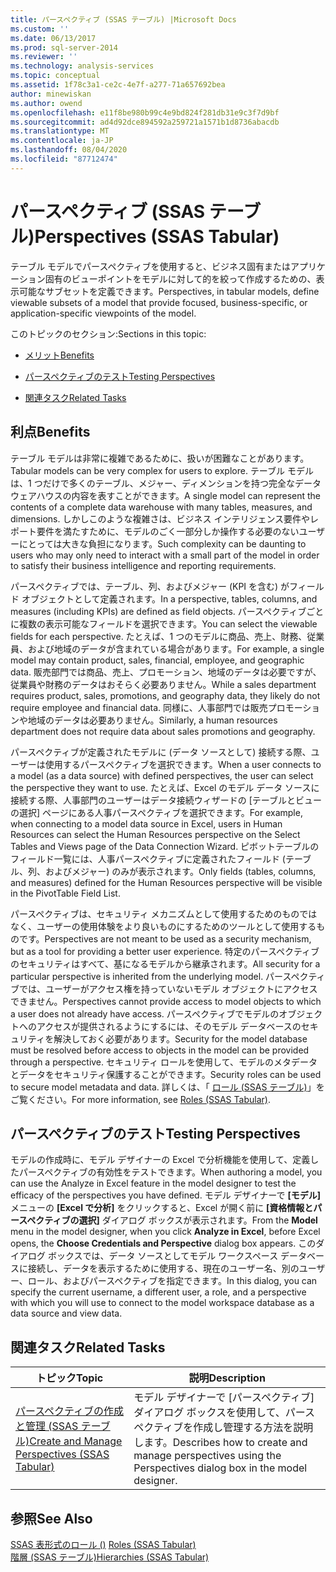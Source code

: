 ```yaml
---
title: パースペクティブ (SSAS テーブル) |Microsoft Docs
ms.custom: ''
ms.date: 06/13/2017
ms.prod: sql-server-2014
ms.reviewer: ''
ms.technology: analysis-services
ms.topic: conceptual
ms.assetid: 1f78c3a1-ce2c-4e7f-a277-71a657692bea
author: minewiskan
ms.author: owend
ms.openlocfilehash: e11f8be980b99c4e9bd824f281db31e9c3f7d9bf
ms.sourcegitcommit: ad4d92dce894592a259721a1571b1d8736abacdb
ms.translationtype: MT
ms.contentlocale: ja-JP
ms.lasthandoff: 08/04/2020
ms.locfileid: "87712474"
---
```

# <a name="perspectives-ssas-tabular"></a><span data-ttu-id="dad71-102">パースペクティブ (SSAS テーブル)</span><span class="sxs-lookup"><span data-stu-id="dad71-102">Perspectives (SSAS Tabular)</span></span>
  <span data-ttu-id="dad71-103">テーブル モデルでパースペクティブを使用すると、ビジネス固有またはアプリケーション固有のビューポイントをモデルに対して的を絞って作成するための、表示可能なサブセットを定義できます。</span><span class="sxs-lookup"><span data-stu-id="dad71-103">Perspectives, in tabular models, define viewable subsets of a model that provide focused, business-specific, or application-specific viewpoints of the model.</span></span>  
  
 <span data-ttu-id="dad71-104">このトピックのセクション:</span><span class="sxs-lookup"><span data-stu-id="dad71-104">Sections in this topic:</span></span>  
  
-   [<span data-ttu-id="dad71-105">メリット</span><span class="sxs-lookup"><span data-stu-id="dad71-105">Benefits</span></span>](#bkmk_understanding)  
  
-   [<span data-ttu-id="dad71-106">パースペクティブのテスト</span><span class="sxs-lookup"><span data-stu-id="dad71-106">Testing Perspectives</span></span>](#bkmk_testpersp)  
  
-   [<span data-ttu-id="dad71-107">関連タスク</span><span class="sxs-lookup"><span data-stu-id="dad71-107">Related Tasks</span></span>](#bkmk_related_tasks)  
  
##  <a name="benefits"></a><a name="bkmk_understanding"></a> <span data-ttu-id="dad71-108">利点</span><span class="sxs-lookup"><span data-stu-id="dad71-108">Benefits</span></span>  
 <span data-ttu-id="dad71-109">テーブル モデルは非常に複雑であるために、扱いが困難なことがあります。</span><span class="sxs-lookup"><span data-stu-id="dad71-109">Tabular models can be very complex for users to explore.</span></span> <span data-ttu-id="dad71-110">テーブル モデルは、1 つだけで多くのテーブル、メジャー、ディメンションを持つ完全なデータ ウェアハウスの内容を表すことができます。</span><span class="sxs-lookup"><span data-stu-id="dad71-110">A single model can represent the contents of a complete data warehouse with many tables, measures, and dimensions.</span></span> <span data-ttu-id="dad71-111">しかしこのような複雑さは、ビジネス インテリジェンス要件やレポート要件を満たすために、モデルのごく一部分しか操作する必要のないユーザーにとっては大きな負担になります。</span><span class="sxs-lookup"><span data-stu-id="dad71-111">Such complexity can be daunting to users who may only need to interact with a small part of the model in order to satisfy their business intelligence and reporting requirements.</span></span>  
  
 <span data-ttu-id="dad71-112">パースペクティブでは、テーブル、列、およびメジャー (KPI を含む) がフィールド オブジェクトとして定義されます。</span><span class="sxs-lookup"><span data-stu-id="dad71-112">In a perspective, tables, columns, and measures (including KPIs) are defined as field objects.</span></span> <span data-ttu-id="dad71-113">パースペクティブごとに複数の表示可能なフィールドを選択できます。</span><span class="sxs-lookup"><span data-stu-id="dad71-113">You can select the viewable fields for each perspective.</span></span> <span data-ttu-id="dad71-114">たとえば、1 つのモデルに商品、売上、財務、従業員、および地域のデータが含まれている場合があります。</span><span class="sxs-lookup"><span data-stu-id="dad71-114">For example, a single model may contain product, sales, financial, employee, and geographic data.</span></span> <span data-ttu-id="dad71-115">販売部門では商品、売上、プロモーション、地域のデータは必要ですが、従業員や財務のデータはおそらく必要ありません。</span><span class="sxs-lookup"><span data-stu-id="dad71-115">While a sales department requires product, sales, promotions, and geography data, they likely do not require employee and financial data.</span></span> <span data-ttu-id="dad71-116">同様に、人事部門では販売プロモーションや地域のデータは必要ありません。</span><span class="sxs-lookup"><span data-stu-id="dad71-116">Similarly, a human resources department does not require data about sales promotions and geography.</span></span>  
  
 <span data-ttu-id="dad71-117">パースペクティブが定義されたモデルに (データ ソースとして) 接続する際、ユーザーは使用するパースペクティブを選択できます。</span><span class="sxs-lookup"><span data-stu-id="dad71-117">When a user connects to a model (as a data source) with defined perspectives, the user can select the perspective they want to use.</span></span> <span data-ttu-id="dad71-118">たとえば、Excel のモデル データ ソースに接続する際、人事部門のユーザーはデータ接続ウィザードの [テーブルとビューの選択] ページにある人事パースペクティブを選択できます。</span><span class="sxs-lookup"><span data-stu-id="dad71-118">For example, when connecting to a model data source in Excel, users in Human Resources can select the Human Resources perspective on the Select Tables and Views page of the Data Connection Wizard.</span></span> <span data-ttu-id="dad71-119">ピボットテーブルのフィールド一覧には、人事パースペクティブに定義されたフィールド (テーブル、列、およびメジャー) のみが表示されます。</span><span class="sxs-lookup"><span data-stu-id="dad71-119">Only fields (tables, columns, and measures) defined for the Human Resources perspective will be visible in the PivotTable Field List.</span></span>  
  
 <span data-ttu-id="dad71-120">パースペクティブは、セキュリティ メカニズムとして使用するためのものではなく、ユーザーの使用体験をより良いものにするためのツールとして使用するものです。</span><span class="sxs-lookup"><span data-stu-id="dad71-120">Perspectives are not meant to be used as a security mechanism, but as a tool for providing a better user experience.</span></span> <span data-ttu-id="dad71-121">特定のパースペクティブのセキュリティはすべて、基になるモデルから継承されます。</span><span class="sxs-lookup"><span data-stu-id="dad71-121">All security for a particular perspective is inherited from the underlying model.</span></span> <span data-ttu-id="dad71-122">パースペクティブでは、ユーザーがアクセス権を持っていないモデル オブジェクトにアクセスできません。</span><span class="sxs-lookup"><span data-stu-id="dad71-122">Perspectives cannot provide access to model objects to which a user does not already have access.</span></span> <span data-ttu-id="dad71-123">パースペクティブでモデルのオブジェクトへのアクセスが提供されるようにするには、そのモデル データベースのセキュリティを解決しておく必要があります。</span><span class="sxs-lookup"><span data-stu-id="dad71-123">Security for the model database must be resolved before access to objects in the model can be provided through a perspective.</span></span> <span data-ttu-id="dad71-124">セキュリティ ロールを使用して、モデルのメタデータとデータをセキュリティ保護することができます。</span><span class="sxs-lookup"><span data-stu-id="dad71-124">Security roles can be used to secure model metadata and data.</span></span> <span data-ttu-id="dad71-125">詳しくは、「 [ロール &#40;SSAS テーブル&#41;](roles-ssas-tabular.md)」をご覧ください。</span><span class="sxs-lookup"><span data-stu-id="dad71-125">For more information, see [Roles &#40;SSAS Tabular&#41;](roles-ssas-tabular.md).</span></span>  
  
##  <a name="testing-perspectives"></a><a name="bkmk_testpersp"></a><span data-ttu-id="dad71-126">パースペクティブのテスト</span><span class="sxs-lookup"><span data-stu-id="dad71-126">Testing Perspectives</span></span>  
 <span data-ttu-id="dad71-127">モデルの作成時に、モデル デザイナーの Excel で分析機能を使用して、定義したパースペクティブの有効性をテストできます。</span><span class="sxs-lookup"><span data-stu-id="dad71-127">When authoring a model, you can use the Analyze in Excel feature in the model designer to test the efficacy of the perspectives you have defined.</span></span> <span data-ttu-id="dad71-128">モデル デザイナーで **[モデル]** メニューの **[Excel で分析]** をクリックすると、Excel が開く前に **[資格情報とパースペクティブの選択]** ダイアログ ボックスが表示されます。</span><span class="sxs-lookup"><span data-stu-id="dad71-128">From the **Model** menu in the model designer, when you click **Analyze in Excel**, before Excel opens, the **Choose Credentials and Perspective** dialog box appears.</span></span> <span data-ttu-id="dad71-129">このダイアログ ボックスでは、データ ソースとしてモデル ワークスペース データベースに接続し、データを表示するために使用する、現在のユーザー名、別のユーザー、ロール、およびパースペクティブを指定できます。</span><span class="sxs-lookup"><span data-stu-id="dad71-129">In this dialog, you can specify the current username, a different user, a role, and a perspective with which you will use to connect to the model workspace database as a data source and view data.</span></span>  
  
##  <a name="related-tasks"></a><a name="bkmk_related_tasks"></a> <span data-ttu-id="dad71-130">関連タスク</span><span class="sxs-lookup"><span data-stu-id="dad71-130">Related Tasks</span></span>  
  
|<span data-ttu-id="dad71-131">トピック</span><span class="sxs-lookup"><span data-stu-id="dad71-131">Topic</span></span>|<span data-ttu-id="dad71-132">説明</span><span class="sxs-lookup"><span data-stu-id="dad71-132">Description</span></span>|  
|-----------|-----------------|  
|[<span data-ttu-id="dad71-133">パースペクティブの作成と管理 (SSAS テーブル)</span><span class="sxs-lookup"><span data-stu-id="dad71-133">Create and Manage Perspectives &#40;SSAS Tabular&#41;</span></span>](perspectives-ssas-tabular.md)|<span data-ttu-id="dad71-134">モデル デザイナーで [パースペクティブ] ダイアログ ボックスを使用して、パースペクティブを作成し管理する方法を説明します。</span><span class="sxs-lookup"><span data-stu-id="dad71-134">Describes how to create and manage perspectives using the Perspectives dialog box in the model designer.</span></span>|  
  
## <a name="see-also"></a><span data-ttu-id="dad71-135">参照</span><span class="sxs-lookup"><span data-stu-id="dad71-135">See Also</span></span>  
 <span data-ttu-id="dad71-136">[SSAS 表形式のロール &#40;&#41;](roles-ssas-tabular.md) </span><span class="sxs-lookup"><span data-stu-id="dad71-136">[Roles &#40;SSAS Tabular&#41;](roles-ssas-tabular.md) </span></span>  
 [<span data-ttu-id="dad71-137">階層 &#40;SSAS テーブル&#41;</span><span class="sxs-lookup"><span data-stu-id="dad71-137">Hierarchies &#40;SSAS Tabular&#41;</span></span>](hierarchies-ssas-tabular.md)  
  
  
